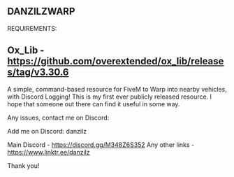 DANZILZWARP
---------------------------------------
REQUIREMENTS:

Ox_Lib - https://github.com/overextended/ox_lib/releases/tag/v3.30.6
---------------------------------------

A simple, command-based resource for FiveM to Warp into nearby vehicles, with Discord Logging! This is my first ever publicly released resource. I hope that someone out there can find it useful in some way.

Any issues, contact me on Discord:

Add me on Discord: danzilz

Main Discord - https://discord.gg/M348Z6S352 
Any other links - https://www.linktr.ee/danzilz

Thank you!
